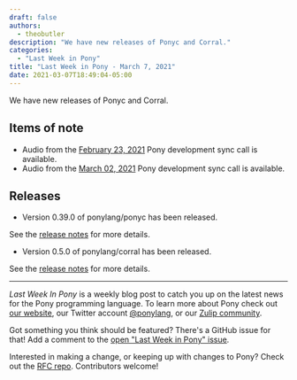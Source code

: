 ```yaml
---
draft: false
authors:
  - theobutler
description: "We have new releases of Ponyc and Corral."
categories:
  - "Last Week in Pony"
title: "Last Week in Pony - March 7, 2021"
date: 2021-03-07T18:49:04-05:00
---
```


We have new releases of Ponyc and Corral.
<!-- more -->

## Items of note

- Audio from the [February 23, 2021](https://sync-recordings.ponylang.io/r/2021_02_23.m4a) Pony development sync call is available.
- Audio from the [March 02, 2021](https://sync-recordings.ponylang.io/r/2021_03_02.m4a) Pony development sync call is available.

## Releases

- Version 0.39.0 of ponylang/ponyc has been released.

See the [release notes](https://github.com/ponylang/ponyc/releases/tag/0.39.0) for more details.

- Version 0.5.0 of ponylang/corral has been released.

See the [release notes](https://github.com/ponylang/corral/releases/tag/0.5.0) for more details.

---

_Last Week In Pony_ is a weekly blog post to catch you up on the latest news for the Pony programming language. To learn more about Pony check out [our website](https://ponylang.io), our Twitter account [@ponylang](https://twitter.com/ponylang), or our [Zulip community](https://ponylang.zulipchat.com).

Got something you think should be featured? There's a GitHub issue for that! Add a comment to the [open "Last Week in Pony" issue](https://github.com/ponylang/ponylang.github.io/issues?q=is%3Aissue+is%3Aopen+label%3Alast-week-in-pony).

Interested in making a change, or keeping up with changes to Pony? Check out the [RFC repo](https://github.com/ponylang/rfcs). Contributors welcome!
